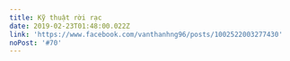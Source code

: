 ```yaml
---
title: Kỹ thuật rời rạc
date: 2019-02-23T01:48:00.022Z
link: 'https://www.facebook.com/vanthanhng96/posts/1002522003277430'
noPost: '#70'
---
```



